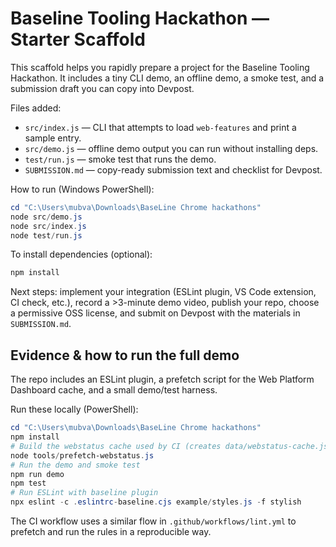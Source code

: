 # Baseline Tooling Hackathon — Starter Scaffold

This scaffold helps you rapidly prepare a project for the Baseline Tooling Hackathon. It includes a tiny CLI demo, an offline demo, a smoke test, and a submission draft you can copy into Devpost.

Files added:
- `src/index.js` — CLI that attempts to load `web-features` and print a sample entry.
- `src/demo.js` — offline demo output you can run without installing deps.
- `test/run.js` — smoke test that runs the demo.
- `SUBMISSION.md` — copy-ready submission text and checklist for Devpost.

How to run (Windows PowerShell):

```powershell
cd "C:\Users\mubva\Downloads\BaseLine Chrome hackathons"
node src/demo.js
node src/index.js
node test/run.js
```

To install dependencies (optional):

```powershell
npm install
```

Next steps: implement your integration (ESLint plugin, VS Code extension, CI check, etc.), record a >3-minute demo video, publish your repo, choose a permissive OSS license, and submit on Devpost with the materials in `SUBMISSION.md`.

Evidence & how to run the full demo
----------------------------------

The repo includes an ESLint plugin, a prefetch script for the Web Platform Dashboard cache, and a small demo/test harness.

Run these locally (PowerShell):

```powershell
cd "C:\Users\mubva\Downloads\BaseLine Chrome hackathons"
npm install
# Build the webstatus cache used by CI (creates data/webstatus-cache.json)
node tools/prefetch-webstatus.js
# Run the demo and smoke test
npm run demo
npm test
# Run ESLint with baseline plugin
npx eslint -c .eslintrc-baseline.cjs example/styles.js -f stylish
```

The CI workflow uses a similar flow in `.github/workflows/lint.yml` to prefetch and run the rules in a reproducible way.
